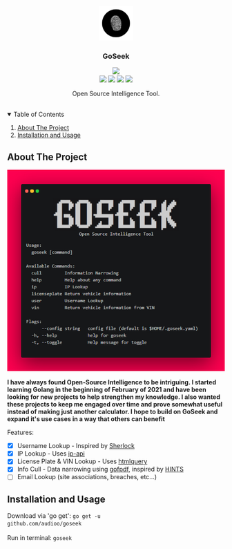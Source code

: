 <!-- PROJECT LOGO -->
<br />
<p align="center">
  <a href="https://github.com/audioo/goseek">
    <img src="./images/ico.png" alt="Logo" width="80" height="80">
  </a>

  <h3 align="center">GoSeek</h3>
  <p align=center>
    <a target="_blank" href="https://goreportcard.com/report/github.com/audioo/goseek" title="report"><img src="https://goreportcard.com/badge/github.com/audioo/goseek"></a>
    <br>
    <a target="_blank" href="https://golang.org" title="Go version: 1.16"><img src="https://img.shields.io/badge/Golang-1.16-blue.svg"></a>
    <a target="_blank" href="./LICENSE.md" title="LICENSE"><img src="https://img.shields.io/badge/License-Apache&#8208;2.0-blue.svg"></a>
    <a target="_blank" href="mailto:hyperaudio@protonmail.com" title="EMAIL"><img src="https://img.shields.io/badge/Contact-Email-blue.svg"></a>
    <a target="_blank" href="#" title="VERSION"><img src="https://img.shields.io/badge/Version-0.4.1-blue.svg"></a>
  </p>
  <p align="center">
    Open Source Intelligence Tool.
    <br />
    <!-- <a href="https://github.com/othneildrew/Best-README-Template"><strong>Explore the docs »</strong></a> -->
    <br />
</p>



<!-- TABLE OF CONTENTS -->
<details open="open">
  <summary>Table of Contents</summary>
  <ol>
    <li>
      <a href="#about-the-project">About The Project</a>
    </li>
    <li><a href="#installation-and-usage">Installation and Usage</a></li>
  </ol>
</details>



<!-- ABOUT THE PROJECT -->
## About The Project

<img src="./images/disp.jpg"></img>

**I have always found Open-Source Intelligence to be intriguing. I started learning Golang in the beginning of February of 2021 and have been looking for new projects to help strengthen my knowledge. I also wanted these projects to keep me engaged over time and prove somewhat useful instead of making just another calculator. I hope to build on GoSeek and expand it's use cases in a way that others can benefit**

Features:

- [x] Username Lookup - Inspired by [Sherlock](https://github.com/sherlock-project/sherlock)
- [x] IP Lookup - Uses [ip-api](https://ip-api.com/)
- [x] License Plate & VIN Lookup - Uses [htmlquery](https://github.com/antchfx/htmlquery)
- [x] Info Cull - Data narrowing using [gofpdf](https://github.com/jung-kurt/gofpdf), inspired by [HINTS](https://github.com/jadekeys/hints)
- [ ] Email Lookup (site associations, breaches, etc...) 

<!-- USAGE EXAMPLES -->
## Installation and Usage

Download via 'go get':
<code>go get -u github.com/audioo/goseek</code><br><br>
Run in terminal:
<code>goseek</code>